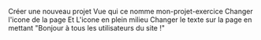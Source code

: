 Créer une nouveau projet Vue qui ce nomme mon-projet-exercice 
Changer l'icone de la page 
Et L'icone en plein milieu
Changer le texte sur la page en mettant
"Bonjour à tous les utilisateurs du site !"
